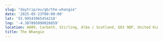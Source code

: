 ```yaml
---
slug: "daytrip/eu/gb/the-whangie"
date: '2025-05-23T00:00:00'
lat: '55.99543965454218'
lng: '-4.387895090026859'
location: A809, Carbeth, Stirling, Alba / Scotland, G63 9QP, United Kingdom
title: The Whangie
---
```



